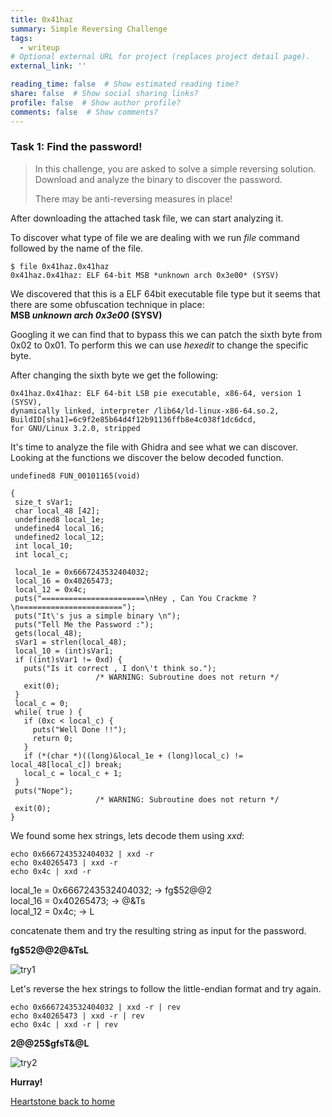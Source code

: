 ```yaml
---
title: 0x41haz
summary: Simple Reversing Challenge
tags:
  - writeup
# Optional external URL for project (replaces project detail page).
external_link: ''

reading_time: false  # Show estimated reading time?
share: false  # Show social sharing links?
profile: false  # Show author profile?
comments: false  # Show comments?
---
```


### Task 1: Find the password! 
> In this challenge, you are asked to solve a simple reversing solution. Download and analyze the binary to discover the password.
> 
> There may be anti-reversing measures in place!

After downloading the attached task file, we can start analyzing it.

 To discover what type of file we are dealing with we run *file* command followed by the name of the file.
 
```
$ file 0x41haz.0x41haz                                                                                            
0x41haz.0x41haz: ELF 64-bit MSB *unknown arch 0x3e00* (SYSV)
```

We discovered that this is a ELF 64bit executable file type but it seems that there are some obfuscation technique in place:
\
 **MSB *unknown arch 0x3e00* (SYSV)**
 
 Googling it we can find that to bypass this we can patch the sixth byte from 0x02 to 0x01.
 To perform this we can use *hexedit* to change the specific byte.
 
 After changing the sixth byte we get the following:
 ```
0x41haz.0x41haz: ELF 64-bit LSB pie executable, x86-64, version 1 (SYSV), 
dynamically linked, interpreter /lib64/ld-linux-x86-64.so.2,
BuildID[sha1]=6c9f2e85b64d4f12b91136ffb8e4c038f1dc6dcd,
for GNU/Linux 3.2.0, stripped
 ```
 
 It's time to analyze the file with Ghidra and see what we can discover.
 Looking at the functions we discover the below decoded function.
 ```
 undefined8 FUN_00101165(void)

{
  size_t sVar1;
  char local_48 [42];
  undefined8 local_1e;
  undefined4 local_16;
  undefined2 local_12;
  int local_10;
  int local_c;
  
  local_1e = 0x6667243532404032;
  local_16 = 0x40265473;
  local_12 = 0x4c;
  puts("=======================\nHey , Can You Crackme ?\n=======================");
  puts("It\'s jus a simple binary \n");
  puts("Tell Me the Password :");
  gets(local_48);
  sVar1 = strlen(local_48);
  local_10 = (int)sVar1;
  if ((int)sVar1 != 0xd) {
    puts("Is it correct , I don\'t think so.");
                    /* WARNING: Subroutine does not return */
    exit(0);
  }
  local_c = 0;
  while( true ) {
    if (0xc < local_c) {
      puts("Well Done !!");
      return 0;
    }
    if (*(char *)((long)&local_1e + (long)local_c) != local_48[local_c]) break;
    local_c = local_c + 1;
  }
  puts("Nope");
                    /* WARNING: Subroutine does not return */
  exit(0);
}
```

We found some hex strings, lets decode them using *xxd*:
```
echo 0x6667243532404032 | xxd -r
echo 0x40265473 | xxd -r
echo 0x4c | xxd -r
```
local_1e = 0x6667243532404032; -> fg$52@@2\
local_16 = 0x40265473; -> @&Ts\
local_12 = 0x4c; ->  L

concatenate them and try the resulting string as input for the password.

**fg$52@@2@&TsL**

![try1](https://user-images.githubusercontent.com/70201797/166164363-b1d60e03-e187-4707-aa20-52f152000e16.png)

Let's reverse the hex strings to follow the little-endian format and try again. 
```
echo 0x6667243532404032 | xxd -r | rev
echo 0x40265473 | xxd -r | rev
echo 0x4c | xxd -r | rev
```
**2@@25$gfsT&@L**

![try2](https://user-images.githubusercontent.com/70201797/166164391-0a17a6f0-ccf9-4ecd-8fe2-d77fd71628b4.png)

**Hurray!**

[Heartstone back to home](https://matteogreek.github.io)
